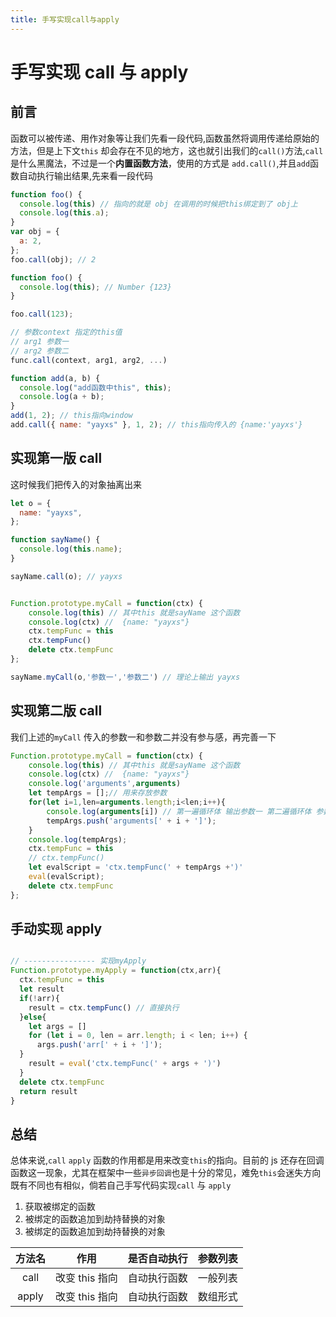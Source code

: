 ```yaml
---
title: 手写实现call与apply
---
```


# 手写实现 call 与 apply

## 前言

函数可以被传递、用作对象等让我们先看一段代码,函数虽然将调用传递给原始的方法，但是上下文`this` 却会存在不见的地方，这也就引出我们的`call()`方法,`call` 是什么黑魔法，不过是一个**内置函数方法**，使用的方式是 `add.call()`,并且`add`函数自动执行输出结果,先来看一段代码
```js
function foo() {
  console.log(this) // 指向的就是 obj 在调用的时候把this绑定到了 obj上
  console.log(this.a);
}
var obj = {
  a: 2,
};
foo.call(obj); // 2

```
```js
function foo() {
  console.log(this); // Number {123}
}

foo.call(123);

```



```js
// 参数context 指定的this值
// arg1 参数一
// arg2 参数二
func.call(context, arg1, arg2, ...)
```

```js
function add(a, b) {
  console.log("add函数中this", this);
  console.log(a + b);
}
add(1, 2); // this指向window
add.call({ name: "yayxs" }, 1, 2); // this指向传入的 {name:'yayxs'}
```

## 实现第一版 call

这时候我们把传入的对象抽离出来

```js
let o = {
  name: "yayxs",
};

function sayName() {
  console.log(this.name);
}

sayName.call(o); // yayxs
```

```js

Function.prototype.myCall = function(ctx) {
    console.log(this) // 其中this 就是sayName 这个函数
    console.log(ctx) //  {name: "yayxs"}
    ctx.tempFunc = this
    ctx.tempFunc()
    delete ctx.tempFunc
};

sayName.myCall(o,'参数一','参数二') // 理论上输出 yayxs
```
## 实现第二版 call

我们上述的`myCall` 传入的参数一和参数二并没有参与感，再完善一下

```js
Function.prototype.myCall = function(ctx) {
    console.log(this) // 其中this 就是sayName 这个函数
    console.log(ctx) //  {name: "yayxs"}
    console.log('arguments',arguments)
    let tempArgs = [];// 用来存放参数
    for(let i=1,len=arguments.length;i<len;i++){
        console.log(arguments[i]) // 第一遍循环体 输出参数一 第二遍循环体 参数二
        tempArgs.push('arguments[' + i + ']');
    }
    console.log(tempArgs);
    ctx.tempFunc = this
    // ctx.tempFunc()
    let evalScript = 'ctx.tempFunc(' + tempArgs +')'
    eval(evalScript);
    delete ctx.tempFunc
};
```


## 手动实现 apply

```js

// ---------------- 实现myApply
Function.prototype.myApply = function(ctx,arr){
  ctx.tempFunc = this
  let result
  if(!arr){
    result = ctx.tempFunc() // 直接执行
  }else{
    let args = []
    for (let i = 0, len = arr.length; i < len; i++) {
      args.push('arr[' + i + ']');
  }
    result = eval('ctx.tempFunc(' + args + ')')
  }
  delete ctx.tempFunc
  return result 
}
```

## 总结

总体来说,`call` `apply` 函数的作用都是用来改变`this`的指向。目前的 js 还存在回调函数这一现象，尤其在框架中一些`异步回调`也是十分的常见，难免`this`会迷失方向既有不同也有相似，倘若自己手写代码实现`call` 与 `apply`

1. 获取被绑定的函数
2. 被绑定的函数追加到劫持替换的对象
3. 被绑定的函数追加到劫持替换的对象

| 方法名 |      作用      | 是否自动执行 | 参数列表 |
| :----: | :------------: | :----------: | :------: |
|  call  | 改变 this 指向 | 自动执行函数 | 一般列表 |
| apply  | 改变 this 指向 | 自动执行函数 | 数组形式 |

